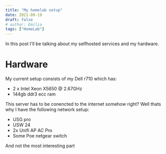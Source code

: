 ```yaml
---
title: "My homelab setup"
date: 2021-09-19
draft: false
# author: Emilia
tags: ["HomeLab"]
---
```


In this post I'll be talking about my selfhosted services and my hardware.

# Hardware

My current setup consists of my Dell r710 which has:

- 2 x Intel Xeon X5650 @ 2.67GHz
- 144gb ddr3 ecc ram

This server has to be conencted to the internet somehow right?
Well thats why I have the following network setup:

- USG pro
- USW 24
- 2x Unifi AP AC Pro
- Some Poe netgear switch

And not the most interesting part
